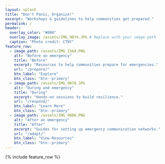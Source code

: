 ```yaml
---
layout: splash
title: "Don't Panic, Organize!"
excerpt: "Workshops & guidelines to help communities get prepared."
permalink: /
header:
  overlay_color: "#000"
  overlay_image: /assets/IMG_9074.JPG # Replace with your image path
  caption: "Photo credit: CTNY"
feature_row:
  - image_path: /assets/IMG_1504.PNG
    alt: "Before an emergency"
    title: "Before"
    excerpt: "Resources to help communities prepare for emergencies."
    url: "/prepare/"
    btn_label: "Explore"
    btn_class: "btn--primary"
  - image_path: /assets/IMG_9078.JPG
    alt: "During and emergency"
    title: "During"
    excerpt: "Hands-on sessions to build resilience."
    url: "/respond/"
    btn_label: "Learn More"
    btn_class: "btn--primary"
  - image_path: /assets/IMG_9080.PNG
    alt: "After an emergency"
    title: "After"
    excerpt: "Guides for setting up emergency communication networks."
    url: "/adapt/"
    btn_label: "View Resources"
    btn_class: "btn--primary"
---
```

{% include feature_row %}
